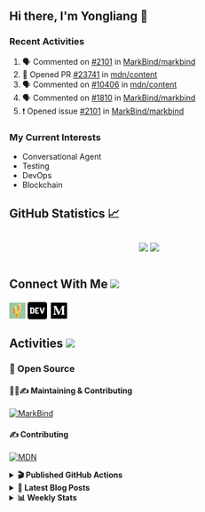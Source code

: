 ## Hi there, I'm Yongliang 👋

### Recent Activities

<!--START_SECTION:activity-->
1. 🗣 Commented on [#2101](https://github.com/MarkBind/markbind/issues/2101) in [MarkBind/markbind](https://github.com/MarkBind/markbind)
2. 💪 Opened PR [#23741](https://github.com/mdn/content/pull/23741) in [mdn/content](https://github.com/mdn/content)
3. 🗣 Commented on [#10406](https://github.com/mdn/content/issues/10406) in [mdn/content](https://github.com/mdn/content)
4. 🗣 Commented on [#1810](https://github.com/MarkBind/markbind/issues/1810) in [MarkBind/markbind](https://github.com/MarkBind/markbind)
5. ❗️ Opened issue [#2101](https://github.com/MarkBind/markbind/issues/2101) in [MarkBind/markbind](https://github.com/MarkBind/markbind)
<!--END_SECTION:activity-->

### My Current Interests

- Conversational Agent
- Testing
- DevOps
- Blockchain

## GitHub Statistics :chart_with_upwards_trend:
<div align="center">
<div style="display: flex; align-items: center; justify-content: center;">

[![](https://github-readme-stats-tlylt.vercel.app/api?username=tlylt&show_icons=true&theme=tokyonight&hide_border=true&locale=en)](https://github.com/tlylt)
[![](https://github-readme-streak-stats.herokuapp.com/?user=tlylt&theme=tokyonight&hide_border=true)](https://github.com/tlylt)
</div>
</div>

## Connect With Me <img src="https://media.giphy.com/media/2wh5K5yE3ulp3xgYcG/giphy-downsized.gif" width="30">

<a href="https://www.yongliangliu.com/" target="_blank"><img align="center" src="static/site-icon.png" alt="yongliangliu.com" height="29" width="29" /></a>
<a href="https://dev.to/tlylt" target="_blank"><img align="center" src="static/dev-badge.svg" alt="dev.to/tlylt" height="35" width="35" /></a>
<a href="https://tlylt.medium.com" target="_blank"><img align="center" src="static/medium.png" alt="tlylt.medium.com" height="35" width="35" /></a>

## Activities <img src="https://media.giphy.com/media/WUlplcMpOCEmTGBtBW/giphy.gif" width="30">

### 🔭 Open Source

#### 👷‍♂️✍️ Maintaining & Contributing
[![MarkBind](https://github-readme-stats-tlylt.vercel.app/api/pin/?username=markbind&repo=markbind)](https://github.com/MarkBind/markbind)

#### ✍️ Contributing
[![MDN](https://github-readme-stats-tlylt.vercel.app/api/pin/?username=mdn&repo=content)](https://github.com/mdn/content)

<details>
<summary> <b>🎬 Published GitHub Actions </b> </summary>

[![install-graphviz](https://github-readme-stats-tlylt.vercel.app/api/pin/?username=tlylt&repo=install-graphviz)](https://github.com/tlylt/install-graphviz)

[![reposense-action](https://github-readme-stats-tlylt.vercel.app/api/pin/?username=tlylt&repo=reposense-action)](https://github.com/tlylt/reposense-action)

[![markbin-action](https://github-readme-stats-tlylt.vercel.app/api/pin/?username=markbind&repo=markbind-action)](https://github.com/MarkBind/markbind-action)

</details>

<details>
<summary> <b>📕 Latest Blog Posts</b> </summary>

<!-- BLOG-POST-LIST:START -->
- [Creating a regex-based Markdown parser in TypeScript](https://www.yongliangliu.com/blog/rmark/)
- [Create VSCode Snippets for Markdown Blog Workflows](https://www.yongliangliu.com/blog/vscode-snippets/)
- [My Journey into Open Source](https://www.yongliangliu.com/blog/my-journey-into-open-source/)
- [Resources for Orbital CP2106 Independent Software Development Project](https://www.yongliangliu.com/blog/orbital-prep/)
- [A Brief Description of Ransomware Attacks](https://www.yongliangliu.com/blog/ransomware-essay/)
<!-- BLOG-POST-LIST:END -->

</details>

<details>
<summary> <b>📊 Weekly Stats</b> </summary>

<!--START_SECTION:waka-->
![Code Time](http://img.shields.io/badge/Code%20Time-730%20hrs%207%20mins-blue)

**🐱 My GitHub Data** 

> 🏆 159 Contributions in the Year 2023
 > 
> 📦 334.8 kB Used in GitHub's Storage 
 > 
> 🚫 Not Opted to Hire
 > 
> 📜 148 Public Repositories 
 > 
> 🔑 26 Private Repositories  
 > 
**I'm an Early 🐤** 

```text
🌞 Morning    272 commits    ███████░░░░░░░░░░░░░░░░░░   28.48% 
🌆 Daytime    220 commits    █████░░░░░░░░░░░░░░░░░░░░   23.04% 
🌃 Evening    389 commits    ██████████░░░░░░░░░░░░░░░   40.73% 
🌙 Night      74 commits     ██░░░░░░░░░░░░░░░░░░░░░░░   7.75%

```
📅 **I'm Most Productive on Wednesday** 

```text
Monday       114 commits    ███░░░░░░░░░░░░░░░░░░░░░░   11.94% 
Tuesday      87 commits     ██░░░░░░░░░░░░░░░░░░░░░░░   9.11% 
Wednesday    204 commits    █████░░░░░░░░░░░░░░░░░░░░   21.36% 
Thursday     140 commits    ███░░░░░░░░░░░░░░░░░░░░░░   14.66% 
Friday       179 commits    ████░░░░░░░░░░░░░░░░░░░░░   18.74% 
Saturday     116 commits    ███░░░░░░░░░░░░░░░░░░░░░░   12.15% 
Sunday       115 commits    ███░░░░░░░░░░░░░░░░░░░░░░   12.04%

```


📊 **This Week I Spent My Time On** 

```text
⌚︎ Time Zone: Asia/Singapore

💬 Programming Languages: 
Markdown                 16 hrs 18 mins      ████████████████░░░░░░░░░   66.89% 
TypeScript               4 hrs 17 mins       ████░░░░░░░░░░░░░░░░░░░░░   17.61% 
JavaScript               1 hr 40 mins        █░░░░░░░░░░░░░░░░░░░░░░░░   6.86% 
Other                    1 hr 4 mins         █░░░░░░░░░░░░░░░░░░░░░░░░   4.44% 
HTML                     42 mins             ░░░░░░░░░░░░░░░░░░░░░░░░░   2.92%

```


 Last Updated on 19/01/2023 00:38:34 UTC
<!--END_SECTION:waka-->

</details>
